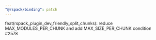 ```yaml
---
"@rspack/binding": patch
---
```


feat(rspack_plugin_dev_friendly_split_chunks): reduce MAX_MODULES_PER_CHUNK and add MAX_SIZE_PER_CHUNK condition #2578
